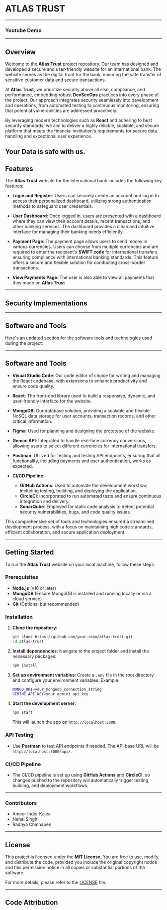# ATLAS TRUST
---
### Youtube Demo

---

## Overview

Welcome to the **Atlas Trust** project repository. Our team has designed and developed a secure and user-friendly website for an international bank. The website serves as the digital front for the bank, ensuring the safe transfer of sensitive customer data and secure transactions. 

At **Atlas Trust**, we prioritize security above all else, compliance, and performance, embedding robust **DevSecOps** practices into every phase of the project. Our approach integrates security seamlessly into development and operations, from automated testing to continuous monitoring, ensuring that potential vulnerabilities are addressed proactively. 

By leveraging modern technologies such as **React** and adhering to best security standards, we aim to deliver a highly reliable, scalable, and secure platform that meets the financial institution's requirements for secure data handling and exceptional user experience.

Your Data is safe with us.
---

## Features

The **Atlas Trust** website for the international bank includes the following key features:

- **Login and Register**: Users can securely create an account and log in to access their personalized dashboard, utilizing strong authentication methods to safeguard user credentials.

- **User Dashboard**: Once logged in, users are presented with a dashboard where they can view their account details, recent transactions, and other banking services. The dashboard provides a clean and intuitive interface for managing their banking needs efficiently.

- **Payment Page**: The payment page allows users to send money in various currencies. Users can choose from multiple currencies and are required to enter the recipient's **SWIFT code** for international transfers, ensuring compliance with international banking standards. This feature offers a secure and flexible solution for conducting cross-border transactions.

- **View Payments Page**: The user is also able to view all payments that they made on **Atlas Trust**

---

## Security Implementations 

---

## Software and Tools
Here's an updated section for the software tools and technologies used during the project:

---

## Software and Tools

- **Visual Studio Code**: Our code editor of choice for writing and managing the React codebase, with extensions to enhance productivity and ensure code quality.
  
- **React**: The front-end library used to build a responsive, dynamic, and user-friendly interface for the website.

- **MongoDB**: Our database solution, providing a scalable and flexible NoSQL data storage for user accounts, transaction records, and other critical information.

- **Figma**: Used for planning and designing the prototype of the website.

- **Gemini API**: Integrated to handle real-time currency conversions, allowing users to select different currencies for international transfers.

- **Postman**: Utilized for testing and testing API endpoints, ensuring that all functionality, including payments and user authentication, works as expected.

- **CI/CD Pipeline**:
  - **GitHub Actions**: Used to automate the development workflow, including testing, building, and deploying the application.
  - **CircleCI**: Incorporated to run automated tests and ensure continuous integration and delivery.
  - **SonarQube**: Employed for static code analysis to detect potential security vulnerabilities, bugs, and code quality issues.

This comprehensive set of tools and technologies ensured a streamlined development process, with a focus on maintaining high code standards, efficient collaboration, and secure application deployment.

---

## Getting Started

To run the **Atlas Trust** website on your local machine, follow these steps:

### Prerequisites
- **Node.js** (v16 or later)
- **MongoDB** (Ensure MongoDB is installed and running locally or via a cloud service)
- **Git** (Optional but recommended)
  
### Installation

1. **Clone the repository**:
   ```bash
   git clone https://github.com/your-repo/atlas-trust.git
   cd atlas-trust
   ```

2. **Install dependencies**:
   Navigate to the project folder and install the necessary packages:
   ```bash
   npm install
   ```

3. **Set up environment variables**:
   Create a `.env` file in the root directory and configure your environment variables. Example:
   ```bash
   MONGO_URI=your_mongodb_connection_string
   GEMINI_API_KEY=your_gemini_api_key
   ```

4. **Start the development server**:
   ```bash
   npm start
   ```
   This will launch the app on `http://localhost:3000`.

### API Testing

- Use **Postman** to test API endpoints if needed. The API base URL will be `http://localhost:3000/api/`.

### CI/CD Pipeline

- The CI/CD pipeline is set up using **GitHub Actions** and **CircleCI**, so changes pushed to the repository will automatically trigger testing, building, and deployment workflows.

---

### Contributors 

- Ameer Inder Kajee
- Nehal Singh
- Radhya Chinnapen

---

## License

This project is licensed under the **MIT License**. You are free to use, modify, and distribute the code, provided you include the original copyright notice and this permission notice in all copies or substantial portions of the software.

For more details, please refer to the [LICENSE](./LICENSE) file.

---

## Code Attribution
